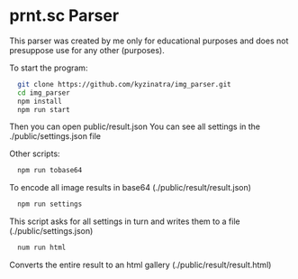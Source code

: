 # prnt.sc Parser

This parser was created by me only for educational purposes
and does not presuppose use for any other (purposes).

To start the program:

```sh
  git clone https://github.com/kyzinatra/img_parser.git
  cd img_parser
  npm install
  npm run start
```

Then you can open public/result.json
You can see all settings in the ./public/settings.json file


Other scripts:

```sh
  npm run tobase64
```

To encode all image results in base64 (./public/result/result.json)


```sh
  npm run settings
```

This script asks for all settings in turn and writes them to a file (./public/settings.json)


```sh
  num run html
```

Converts the entire result to an html gallery (./public/result/result.html)
